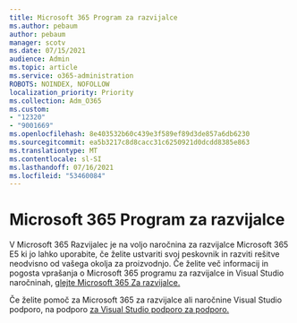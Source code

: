 ```yaml
---
title: Microsoft 365 Program za razvijalce
ms.author: pebaum
author: pebaum
manager: scotv
ms.date: 07/15/2021
audience: Admin
ms.topic: article
ms.service: o365-administration
ROBOTS: NOINDEX, NOFOLLOW
localization_priority: Priority
ms.collection: Adm_O365
ms.custom:
- "12320"
- "9001669"
ms.openlocfilehash: 8e403532b60c439e3f589ef89d3de857a6db6230
ms.sourcegitcommit: ea5b3217c8d8cacc31c6250921d0dcdd8385e863
ms.translationtype: MT
ms.contentlocale: sl-SI
ms.lasthandoff: 07/16/2021
ms.locfileid: "53460084"
---
```

# <a name="microsoft-365-developer-program"></a>Microsoft 365 Program za razvijalce

V Microsoft 365 Razvijalec je na voljo naročnina za razvijalce Microsoft 365 E5 ki jo lahko uporabite, če želite ustvariti svoj peskovnik in razviti rešitve neodvisno od vašega okolja za proizvodnjo. Če želite več informacij in pogosta vprašanja o Microsoft 365 programu za razvijalce in Visual Studio naročninah, [glejte Microsoft 365 Za razvijalce.](/office/developer-program/microsoft-365-developer-program)

Če želite pomoč za Microsoft 365 za razvijalce ali naročnine Visual Studio podporo, na podporo [za Visual Studio podporo za podporo.](https://visualstudio.microsoft.com/subscriptions/support/)